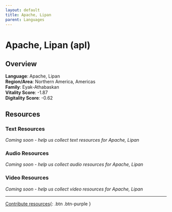 ```yaml
---
layout: default
title: Apache, Lipan
parent: Languages
---
```


# Apache, Lipan (apl)

## Overview

**Language**: Apache, Lipan  
**Region/Area**: Northern America, Americas  
**Family**: Eyak-Athabaskan  
**Vitality Score**: -1.87  
**Digitality Score**: -0.62  

## Resources

### Text Resources
*Coming soon - help us collect text resources for Apache, Lipan*

### Audio Resources
*Coming soon - help us collect audio resources for Apache, Lipan*

### Video Resources
*Coming soon - help us collect video resources for Apache, Lipan*

---

[Contribute resources](https://fairtrain.github.io/){: .btn .btn-purple }

